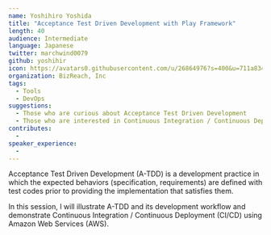 ```yaml
---
name: Yoshihiro Yoshida
title: "Acceptance Test Driven Development with Play Framework"
length: 40
audience: Intermediate
language: Japanese
twitter: marchwind0079
github: yoshihir
icon: https://avatars0.githubusercontent.com/u/26864976?s=400&u=711a83499a4a803fa232c89b93d38186cfe8f170&v=4
organization: BizReach, Inc
tags:
  - Tools
  - DevOps
suggestions:
  - Those who are curious about Acceptance Test Driven Development
  - Those who are interested in Continuous Integration / Continuous Deployment of Play on Amazon Web Services
contributes:
  - 
speaker_experience:
  - 
---
```

Acceptance Test Driven Development (A-TDD) is a development practice in which the expected behaviors (specification, requirements) are defined with test codes prior to providing the implementation that satisfies them.

In this session, I will illustrate A-TDD and its development workflow and demonstrate Continuous Integration / Continuous Deployment (CI/CD) using Amazon Web Services (AWS).
